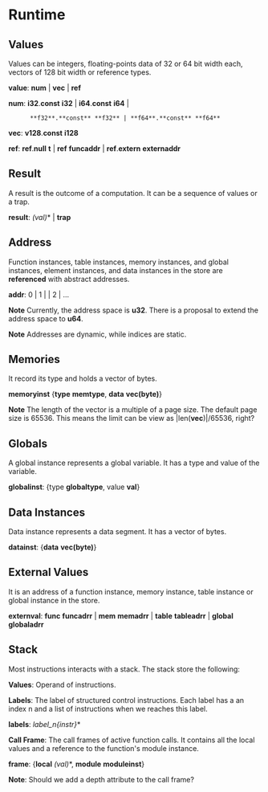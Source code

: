 # Runtime

## Values

Values can be integers, floating-points data of 32 or 64 bit width each, vectors of 128 bit width or reference types.

**value**:   **num** | **vec** | **ref**

**num**:  **i32**.**const** **i32** | **i64**.**const** **i64** |

          **f32**.**const** **f32** | **f64**.**const** **f64**

**vec**:  **v128**.**const** **i128**

**ref**:  **ref**.**null** **t** | **ref** **funcaddr** | **ref**.**extern** **externaddr**

## Result

A result is the outcome of a computation. It can be a sequence of values or a trap.

**result**: **(val*)** | **trap**

## Address
Function instances, table instances, memory instances, and global instances, element instances, and data instances in the store are **referenced** with abstract addresses. 

**addr**: 0 | 1 | | 2 | ...

**Note** Currently, the address space is **u32**. There is a proposal to extend the address space to **u64**. 

**Note** Addresses are dynamic, while indices are static.

## Memories

It record its type and holds a vector of bytes.

**memoryinst** {**type** **memtype**, **data** **vec(byte)**}

**Note** The length of the vector is a multiple of a page size. The default page size is 65536.
This means the limit can be view as |len(**vec**)|/65536, right?

## Globals

A global instance  represents a global variable. It has a type and value of the variable.

**globalinst**: {type **globaltype**, value **val**}

## Data Instances

Data instance represents a data segment. It has a vector of bytes.

**datainst**: {**data** **vec(byte)**}

## External Values

It is an address of a function instance, memory instance, table instance or global instance in the store.

**externval**: **func** **funcadrr** |
                **mem** **memadrr** |
                **table** **tableadrr** |
                **global** **globaladrr**

## Stack

Most instructions interacts with a stack. The stack store the following:

**Values**: Operand of instructions.

**Labels**: The label of structured control instructions. Each label has a an index n and a list of instructions when we reaches this label.

**labels**: **label_n{instr*}**

**Call Frame**: The call frames of active function calls. It contains all the local values and a reference to the function's module instance.

**frame**: {**local** **(val*)**, **module** **moduleinst**}

**Note**: Should we add a depth attribute to the call frame?